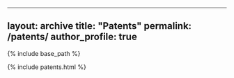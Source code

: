 
---
layout: archive
title: "Patents"
permalink: /patents/
author_profile: true
---

{% include base_path %}

{% include patents.html %}